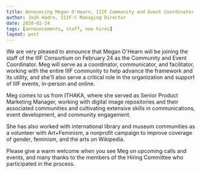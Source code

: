 ```yaml
---
title: Announcing Megan O'Hearn, IIIF Community and Event Coordinator
author: Josh Hadro, IIIF-C Managing Director
date: 2020-02-24
tags: [announcements, staff, new hires]
layout: post
---
```


We are very pleased to announce that Megan O'Hearn will be joining the staff of the IIIF Consortium on February 24 as the Community and Event Coordinator. Meg will serve as a coordinator, communicator, and facilitator, working with the entire IIIF community to help advance the framework and its utility, and she'll also serve a critical role in the organization and support of IIIF events, in-person and online.

Meg comes to us from ITHAKA, where she served as Senior Product Marketing Manager, working with digital image repositories and their associated communities and cultivating extensive skills in communications, event development, and community engagement.

She has also worked with international library and museum communities as a volunteer with Art+Feminism, a nonprofit campaign to improve coverage of gender, feminism, and the arts on Wikipedia.

Please give a warm welcome when you see Meg on upcoming calls and events, and many thanks to the members of the Hiring Committee who participated in the process.
